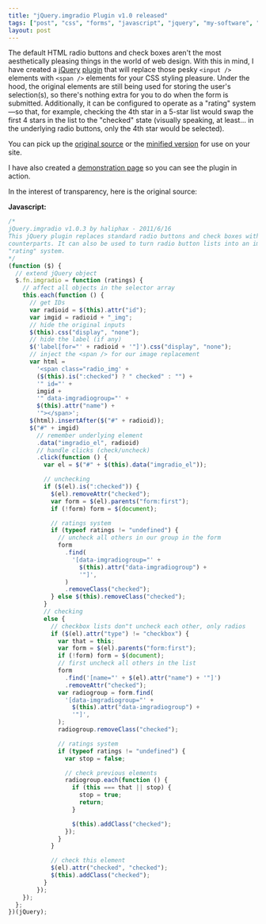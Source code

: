 ```yaml
---
title: "jQuery.imgradio Plugin v1.0 released"
tags: ["post", "css", "forms", "javascript", "jquery", "my-software", "plugin"]
layout: post
---
```


The default HTML radio buttons and check boxes aren't the most
aesthetically pleasing things in the world of web design. With this in
mind, I have created a [jQuery](https://jquery.com)
[plugin](https://plugins.jquery.com) that will replace those pesky
`<input />` elements with `<span />` elements for your CSS styling
pleasure. Under the hood, the original elements are still being used for
storing the user's selection(s), so there's nothing extra for you to do
when the form is submitted. Additionally, it can be configured to
operate as a "rating" system—so that, for example, checking the 4th star
in a 5-star list would swap the first 4 stars in the list to the
"checked" state (visually speaking, at least... in the underlying radio
buttons, only the 4th star would be selected).<!--more-->

You can pick up the [original
source](https://github.com/haliphax/jquery.imgradio/raw/master/jquery.imgradio.js)
or the [minified
version](https://github.com/haliphax/jquery.imgradio/raw/master/jquery.imgradio.min.js)
for use on your site.

I have also created a [demonstration page](https://haliphax.github.io/jquery.imgradio/)
so you can see the plugin in action.

In the interest of transparency, here is the original source:

**Javascript:**

```js
/*
jQuery.imgradio v1.0.3 by haliphax - 2011/6/16
This jQuery plugin replaces standard radio buttons and check boxes with image
counterparts. It can also be used to turn radio button lists into an image-based
"rating" system.
*/
(function ($) {
  // extend jQuery object
  $.fn.imgradio = function (ratings) {
    // affect all objects in the selector array
    this.each(function () {
      // get IDs
      var radioid = $(this).attr("id");
      var imgid = radioid + "_img";
      // hide the original inputs
      $(this).css("display", "none");
      // hide the label (if any)
      $('label[for="' + radioid + '"]').css("display", "none");
      // inject the <span /> for our image replacement
      var html =
        '<span class="radio_img' +
        ($(this).is(":checked") ? " checked" : "") +
        '" id="' +
        imgid +
        '" data-imgradiogroup="' +
        $(this).attr("name") +
        '"></span>';
      $(html).insertAfter($("#" + radioid));
      $("#" + imgid)
        // remember underlying element
        .data("imgradio_el", radioid)
        // handle clicks (check/uncheck)
        .click(function () {
          var el = $("#" + $(this).data("imgradio_el"));

          // unchecking
          if ($(el).is(":checked")) {
            $(el).removeAttr("checked");
            var form = $(el).parents("form:first");
            if (!form) form = $(document);

            // ratings system
            if (typeof ratings != "undefined") {
              // uncheck all others in our group in the form
              form
                .find(
                  '[data-imgradiogroup="' +
                    $(this).attr("data-imgradiogroup") +
                    '"]',
                )
                .removeClass("checked");
            } else $(this).removeClass("checked");
          }
          // checking
          else {
            // checkbox lists don"t uncheck each other, only radios
            if ($(el).attr("type") != "checkbox") {
              var that = this;
              var form = $(el).parents("form:first");
              if (!form) form = $(document);
              // first uncheck all others in the list
              form
                .find('[name="' + $(el).attr("name") + '"]')
                .removeAttr("checked");
              var radiogroup = form.find(
                '[data-imgradiogroup="' +
                  $(this).attr("data-imgradiogroup") +
                  '"]',
              );
              radiogroup.removeClass("checked");

              // ratings system
              if (typeof ratings != "undefined") {
                var stop = false;

                // check previous elements
                radiogroup.each(function () {
                  if (this === that || stop) {
                    stop = true;
                    return;
                  }

                  $(this).addClass("checked");
                });
              }
            }

            // check this element
            $(el).attr("checked", "checked");
            $(this).addClass("checked");
          }
        });
    });
  };
})(jQuery);
```
